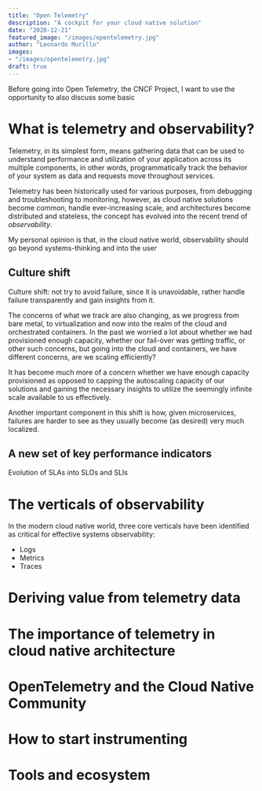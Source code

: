 ```yaml
---
title: "Open Telemetry"
description: "A cockpit for your cloud native solution"
date: "2020-12-21"
featured_image: "/images/opentelemetry.jpg"
author: "Leonardo Murillo"
images:
- "/images/opentelemetry.jpg"
draft: true
---
```

Before going into Open Telemetry, the CNCF Project, I want to use the opportunity to also discuss some basic 

# What is telemetry and observability?

Telemetry, in its simplest form, means gathering data that can be used to understand performance and utilization of your application across its multiple components, in other words, programmatically track the behavior of your system as data and requests move throughout services.

Telemetry has been historically used for various purposes, from debugging and troubleshooting to monitoring, however, as cloud native solutions become common, handle ever-increasing scale, and architectures become distributed and stateless, the concept has evolved into the recent trend of _observability_.

My personal opinion is that, in the cloud native world, observability should go beyond systems-thinking and into the user

## Culture shift

Culture shift: not try to avoid failure, since it is unavoidable, rather handle failure transparently and gain insights from it.

The concerns of what we track are also changing, as we progress from bare metal, to virtualization and now into the realm of the cloud and orchestrated containers. In the past we worried a lot about whether we had provisioned enough capacity, whether our fail-over was getting traffic, or other such concerns, but going into the cloud and containers, we have different concerns, are we scaling efficiently?

It has become much more of a concern whether we have enough capacity provisioned as opposed to capping the autoscaling capacity of our solutions and gaining the necessary insights to utilize the seemingly infinite scale available to us effectively.

Another important component in this shift is how, given microservices, failures are harder to see as they usually become (as desired) very much localized.

## A new set of key performance indicators

Evolution of SLAs into SLOs and SLIs

# The verticals of observability

In the modern cloud native world, three core verticals have been identified as critical for effective systems observability:

- Logs
- Metrics
- Traces

# Deriving value from telemetry data

# The importance of telemetry in cloud native architecture

# OpenTelemetry and the Cloud Native Community

# How to start instrumenting

# Tools and ecosystem